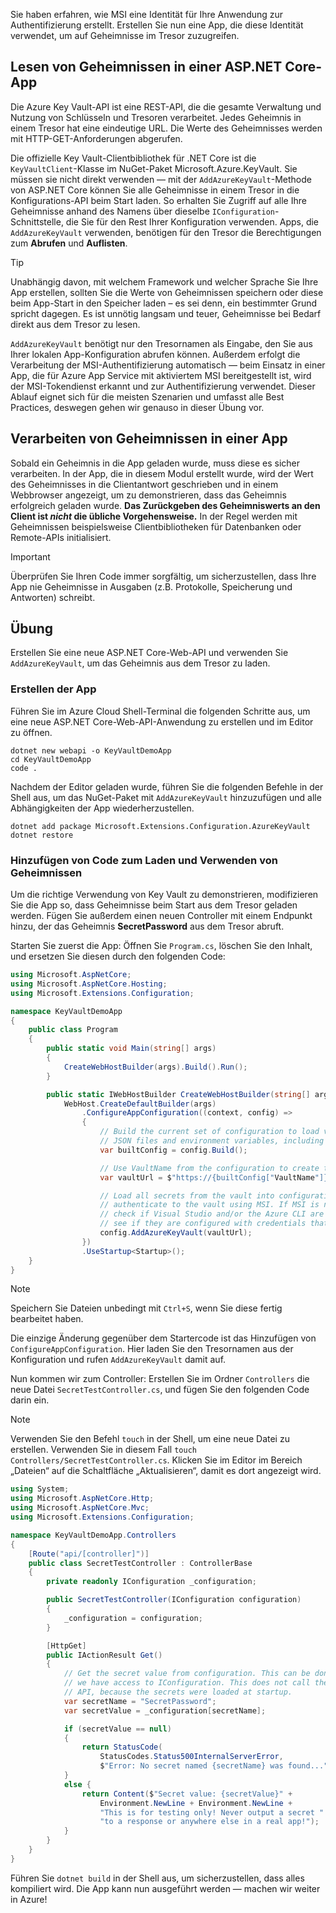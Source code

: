 Sie haben erfahren, wie MSI eine Identität für Ihre Anwendung zur Authentifizierung erstellt. Erstellen Sie nun eine App, die diese Identität verwendet, um auf Geheimnisse im Tresor zuzugreifen.

## <a name="reading-secrets-in-an-aspnet-core-app"></a>Lesen von Geheimnissen in einer ASP.NET Core-App

Die Azure Key Vault-API ist eine REST-API, die die gesamte Verwaltung und Nutzung von Schlüsseln und Tresoren verarbeitet. Jedes Geheimnis in einem Tresor hat eine eindeutige URL. Die Werte des Geheimnisses werden mit HTTP-GET-Anforderungen abgerufen.

Die offizielle Key Vault-Clientbibliothek für .NET Core ist die `KeyVaultClient`-Klasse im NuGet-Paket Microsoft.Azure.KeyVault. Sie müssen sie nicht direkt verwenden &mdash; mit der `AddAzureKeyVault`-Methode von ASP.NET Core können Sie alle Geheimnisse in einem Tresor in die Konfigurations-API beim Start laden. So erhalten Sie Zugriff auf alle Ihre Geheimnisse anhand des Namens über dieselbe `IConfiguration`-Schnittstelle, die Sie für den Rest Ihrer Konfiguration verwenden. Apps, die `AddAzureKeyVault` verwenden, benötigen für den Tresor die Berechtigungen zum **Abrufen** und **Auflisten**.

> [!TIP]
> Unabhängig davon, mit welchem Framework und welcher Sprache Sie Ihre App erstellen, sollten Sie die Werte von Geheimnissen speichern oder diese beim App-Start in den Speicher laden – es sei denn, ein bestimmter Grund spricht dagegen. Es ist unnötig langsam und teuer, Geheimnisse bei Bedarf direkt aus dem Tresor zu lesen.

`AddAzureKeyVault` benötigt nur den Tresornamen als Eingabe, den Sie aus Ihrer lokalen App-Konfiguration abrufen können. Außerdem erfolgt die Verarbeitung der MSI-Authentifizierung automatisch &mdash; beim Einsatz in einer App, die für Azure App Service mit aktiviertem MSI bereitgestellt ist, wird der MSI-Tokendienst erkannt und zur Authentifizierung verwendet. Dieser Ablauf eignet sich für die meisten Szenarien und umfasst alle Best Practices, deswegen gehen wir genauso in dieser Übung vor.

## <a name="handling-secrets-in-an-app"></a>Verarbeiten von Geheimnissen in einer App

Sobald ein Geheimnis in die App geladen wurde, muss diese es sicher verarbeiten. In der App, die in diesem Modul erstellt wurde, wird der Wert des Geheimnisses in die Clientantwort geschrieben und in einem Webbrowser angezeigt, um zu demonstrieren, dass das Geheimnis erfolgreich geladen wurde. **Das Zurückgeben des Geheimniswerts an den Client ist *nicht* die übliche Vorgehensweise.** In der Regel werden mit Geheimnissen beispielsweise Clientbibliotheken für Datenbanken oder Remote-APIs initialisiert.

> [!IMPORTANT]
> Überprüfen Sie Ihren Code immer sorgfältig, um sicherzustellen, dass Ihre App nie Geheimnisse in Ausgaben (z.B. Protokolle, Speicherung und Antworten) schreibt.

## <a name="exercise"></a>Übung

Erstellen Sie eine neue ASP.NET Core-Web-API und verwenden Sie `AddAzureKeyVault`, um das Geheimnis aus dem Tresor zu laden.

### <a name="create-the-app"></a>Erstellen der App

Führen Sie im Azure Cloud Shell-Terminal die folgenden Schritte aus, um eine neue ASP.NET Core-Web-API-Anwendung zu erstellen und im Editor zu öffnen.

```console
dotnet new webapi -o KeyVaultDemoApp
cd KeyVaultDemoApp
code .
```

Nachdem der Editor geladen wurde, führen Sie die folgenden Befehle in der Shell aus, um das NuGet-Paket mit `AddAzureKeyVault` hinzuzufügen und alle Abhängigkeiten der App wiederherzustellen.

```console
dotnet add package Microsoft.Extensions.Configuration.AzureKeyVault
dotnet restore
```

### <a name="add-code-to-load-and-use-secrets"></a>Hinzufügen von Code zum Laden und Verwenden von Geheimnissen

Um die richtige Verwendung von Key Vault zu demonstrieren, modifizieren Sie die App so, dass Geheimnisse beim Start aus dem Tresor geladen werden. Fügen Sie außerdem einen neuen Controller mit einem Endpunkt hinzu, der das Geheimnis **SecretPassword** aus dem Tresor abruft.

Starten Sie zuerst die App: Öffnen Sie `Program.cs`, löschen Sie den Inhalt, und ersetzen Sie diesen durch den folgenden Code:

```csharp
using Microsoft.AspNetCore;
using Microsoft.AspNetCore.Hosting;
using Microsoft.Extensions.Configuration;

namespace KeyVaultDemoApp
{
    public class Program
    {
        public static void Main(string[] args)
        {
            CreateWebHostBuilder(args).Build().Run();
        }

        public static IWebHostBuilder CreateWebHostBuilder(string[] args) =>
            WebHost.CreateDefaultBuilder(args)
                .ConfigureAppConfiguration((context, config) =>
                {
                    // Build the current set of configuration to load values from
                    // JSON files and environment variables, including VaultName.
                    var builtConfig = config.Build();

                    // Use VaultName from the configuration to create the full vault URL.
                    var vaultUrl = $"https://{builtConfig["VaultName"]}.vault.azure.net/";

                    // Load all secrets from the vault into configuration. This will automatically
                    // authenticate to the vault using MSI. If MSI is not available, it will
                    // check if Visual Studio and/or the Azure CLI are installed locally and
                    // see if they are configured with credentials that can access the vault.
                    config.AddAzureKeyVault(vaultUrl);
                })
                .UseStartup<Startup>();
    }
}
```

> [!NOTE]
> Speichern Sie Dateien unbedingt mit `Ctrl+S`, wenn Sie diese fertig bearbeitet haben.

Die einzige Änderung gegenüber dem Startercode ist das Hinzufügen von `ConfigureAppConfiguration`. Hier laden Sie den Tresornamen aus der Konfiguration und rufen `AddAzureKeyVault` damit auf.

Nun kommen wir zum Controller: Erstellen Sie im Ordner `Controllers` die neue Datei `SecretTestController.cs`, und fügen Sie den folgenden Code darin ein.

> [!NOTE]
> Verwenden Sie den Befehl `touch` in der Shell, um eine neue Datei zu erstellen. Verwenden Sie in diesem Fall `touch Controllers/SecretTestController.cs`. Klicken Sie im Editor im Bereich „Dateien“ auf die Schaltfläche „Aktualisieren“, damit es dort angezeigt wird.

```csharp
using System;
using Microsoft.AspNetCore.Http;
using Microsoft.AspNetCore.Mvc;
using Microsoft.Extensions.Configuration;

namespace KeyVaultDemoApp.Controllers
{
    [Route("api/[controller]")]
    public class SecretTestController : ControllerBase
    {
        private readonly IConfiguration _configuration;

        public SecretTestController(IConfiguration configuration)
        {
            _configuration = configuration;
        }

        [HttpGet]
        public IActionResult Get()
        {
            // Get the secret value from configuration. This can be done anywhere
            // we have access to IConfiguration. This does not call the Key Vault
            // API, because the secrets were loaded at startup.
            var secretName = "SecretPassword";
            var secretValue = _configuration[secretName];

            if (secretValue == null)
            {
                return StatusCode(
                    StatusCodes.Status500InternalServerError,
                    $"Error: No secret named {secretName} was found...");
            }
            else {
                return Content($"Secret value: {secretValue}" +
                    Environment.NewLine + Environment.NewLine +
                    "This is for testing only! Never output a secret " +
                    "to a response or anywhere else in a real app!");
            }
        }
    }
}
```

Führen Sie `dotnet build` in der Shell aus, um sicherzustellen, dass alles kompiliert wird. Die App kann nun ausgeführt werden &mdash; machen wir weiter in Azure!